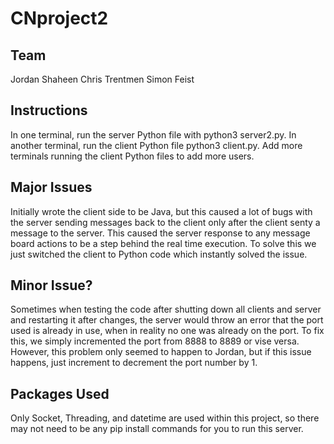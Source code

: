 # CNproject2

## Team 
Jordan Shaheen
Chris Trentmen
Simon Feist

## Instructions
In one terminal, run the server Python file with python3 server2.py.
In another terminal, run the client Python file python3 client.py.
Add more terminals running the client Python files to add more users.

## Major Issues
Initially wrote the client side to be Java, but this caused a lot of bugs with the server sending messages back to the client only after the client senty a message to the server.  This caused the server response to any message board actions to be a step behind the real time execution.  To solve this we just switched the client to Python code which instantly solved the issue.

## Minor Issue?
Sometimes when testing the code after shutting down all clients and server and restarting it after changes, the server would throw an error that the port used is already in use, when in reality no one was already on the port.  To fix this, we simply incremented the port from 8888 to 8889 or vise versa.  However, this problem only seemed to happen to Jordan, but if this issue happens, just increment to decrement the port number by 1.

## Packages Used
Only Socket, Threading, and datetime are used within this project, so there may not need to be any pip install commands for you to run this server.
